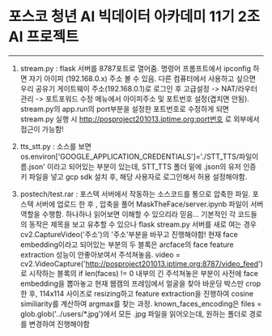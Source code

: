 # 포스코 청년 AI 빅데이터 아카데미 11기 2조 AI 프로젝트

----

  1. stream.py : flask 서버를 8787포트로 열어줌. 명령어 프롬프트에서 ipconfig 하면 자기 아이피 (192.168.0.x) 주소 볼 수 있음. 다른 컴퓨터에서 사용하고 싶으면 우리 공유기 게이트웨이 주소(192.168.0.1)로 로그인 후 고급설정 -> NAT/라우터 관리 -> 포트포워드 수정 메뉴에서 아이피주소 및 포트번호 설정(겹치면 안됨). stream.py의 app.run의 port부분을 설정한 포트번호로 수정하게 되면 stream.py 실행 시 http://posproject201013.iptime.org:port번호 로 외부에서 접근이 가능함!
  
  2. tts_stt.py : 소스를 보면 os.environ['GOOGLE_APPLICATION_CREDENTIALS']='./STT_TTS/파일이름.json' 이라고 되어있는 부분이 있는데, STT_TTS 폴더 밑에 .json의 유저 인증 키 파일을 넣고
  gcp sdk 설치 후, 해당 사용자로 로그인해서 허용 설정해야함.
  
  3. postech/test.rar : 포스텍 서버에서 작동하는 소스코드를 통으로 압축한 파일. 포스텍 서버에 업로드 한 후 , 압축을 풀어 MaskTheFace/server.ipynb 파일이 서버 역할을 수행함. 하나하나 읽어보면 이해할 수 있으리라 믿음... 기본적인 각 코드들의 동작은 제목을 보고 유추할 수 있으나 flask stream.py 서버를 새로 여는 경우 cv2.CaptureVideo('주소')의 '주소'부분을 바꾸고 진행해야함! 현재 face embedding이라고 되어있는 부분의 두 블록은 arcface의 face feature extraction 성능이 안좋아보여서 주석쳐놓음. video = cv2.VideoCapture('http://posproject201013.iptime.org:8787/video_feed') 로 시작하는 블록의 if len(faces) != 0 내부의 긴 주석쳐놓은 부분이 사전에 face embedding을 뽑아놓고 현재 웹캠의 프레임에서 얼굴을 찾아 바운딩 박스만 crop 한 후, 114x114 사이즈로 resizing하고 feature extraction을 진행하여 cosine similiarity를 계산하여 argmax를 찾는 과정. known_faces_encoding은 files = glob.glob('../users/\*.jpg')에서 모든 .jpg 파일을 읽어오는데, 원하는 폴더로 경로를 변경하여 진행해야함  
  
